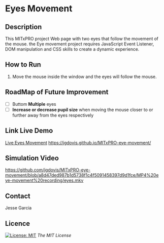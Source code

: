 # Eyes Movement 

<!-- DESCRIPTION -->
## Description
This MITxPRO project Web page with two eyes that follow the movement of the mouse. the Eye movement project requires JavaScript Event Listener, DOM manipulation and CSS skills to create a dynamic experience.

<!-- RUN -->
## How to Run
1. Move the mouse inside the window and the eyes will follow the mouse.

<!-- ROADMAP -->
## RoadMap of Future Improvement
- [ ] Buttom **Multiple** eyes 
- [ ] **Increase or decrease pupil size** when moving the mouse closer to or further away from the eyes respectively

<!-- Link Live Demo -->
## Link Live Demo
[Live Eyes Movement]( )
https://jgdovis.github.io/MITxPRO-eye-movement/
<!-- Video -->
<a name="video"></a>
## Simulation Video
https://github.com/jgdovis/MITxPRO-eye-movement/blob/a8d47ded987b1d5738f1c4f5091458397d9d1fce/MP4%20eye-movement%20recording/eyes.mkv
<!-- CONTACT -->
<a name="conta"></a>
## Contact
Jesse Garcia

<!-- LICENSE -->
## Licence 
[![License: MIT](https://img.shields.io/badge/License-MIT-yellow.svg)](https://opensource.org/licenses/MIT) *The MIT License*
